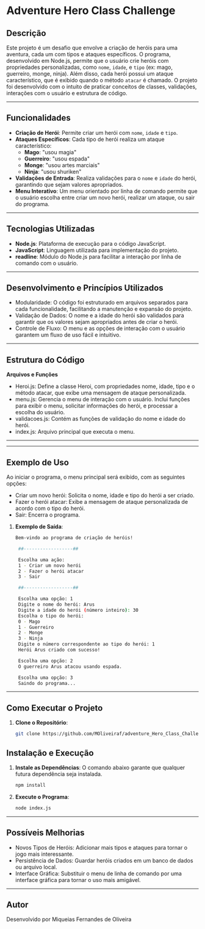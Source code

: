 # Adventure Hero Class Challenge

## Descrição

Este projeto é um desafio que envolve a criação de heróis para uma aventura, cada um com tipos e ataques específicos. O programa, desenvolvido em Node.js, permite que o usuário crie heróis com propriedades personalizadas, como `nome`, `idade`, e `tipo` (ex: mago, guerreiro, monge, ninja). Além disso, cada herói possui um ataque característico, que é exibido quando o método `atacar` é chamado. O projeto foi desenvolvido com o intuito de praticar conceitos de classes, validações, interações com o usuário e estrutura de código.

---

## Funcionalidades

- **Criação de Herói**: Permite criar um herói com `nome`, `idade` e `tipo`.
- **Ataques Específicos**: Cada tipo de herói realiza um ataque característico:
  - **Mago**: "usou magia"
  - **Guerreiro**: "usou espada"
  - **Monge**: "usou artes marciais"
  - **Ninja**: "usou shuriken"
- **Validações de Entrada**: Realiza validações para o `nome` e `idade` do herói, garantindo que sejam valores apropriados.
- **Menu Interativo**: Um menu orientado por linha de comando permite que o usuário escolha entre criar um novo herói, realizar um ataque, ou sair do programa.

---

## Tecnologias Utilizadas

- **Node.js**: Plataforma de execução para o código JavaScript.
- **JavaScript**: Linguagem utilizada para implementação do projeto.
- **readline**: Módulo do Node.js para facilitar a interação por linha de comando com o usuário.

---

## Desenvolvimento e Princípios Utilizados

- Modularidade: O código foi estruturado em arquivos separados para cada funcionalidade, facilitando a manutenção e expansão do projeto.
- Validação de Dados: O nome e a idade do herói são validados para garantir que os valores sejam apropriados antes de criar o herói.
- Controle de Fluxo: O menu e as opções de interação com o usuário garantem um fluxo de uso fácil e intuitivo.

---
## Estrutura do Código
**Arquivos e Funções**

- Heroi.js: Define a classe Heroi, com propriedades nome, idade, tipo e o método atacar, que exibe uma mensagem de ataque personalizada.
- menu.js: Gerencia o menu de interação com o usuário. Inclui funções para exibir o menu, solicitar informações do herói, e processar a escolha do usuário.
- validacoes.js: Contém as funções de validação do nome e idade do herói.
- index.js: Arquivo principal que executa o menu.

---

---

## Exemplo de Uso
Ao iniciar o programa, o menu principal será exibido, com as seguintes opções:
- Criar um novo herói: Solicita o nome, idade e tipo do herói a ser criado.
- Fazer o herói atacar: Exibe a mensagem de ataque personalizada de acordo com o tipo do herói.
- Sair: Encerra o programa.

1. **Exemplo de Saída**:
   ```bash
   Bem-vindo ao programa de criação de heróis!

    ##------------------##

    Escolha uma ação:
    1 - Criar um novo herói
    2 - Fazer o herói atacar
    3 - Sair

    ##------------------##

    Escolha uma opção: 1
    Digite o nome do herói: Arus
    Digite a idade do herói (número inteiro): 30
    Escolha o tipo do herói:
    0 - Mago
    1 - Guerreiro
    2 - Monge
    3 - Ninja
    Digite o número correspondente ao tipo do herói: 1
    Herói Arus criado com sucesso!

    Escolha uma opção: 2
    O guerreiro Arus atacou usando espada.

    Escolha uma opção: 3
    Saindo do programa...

---

## Como Executar o Projeto

1. **Clone o Repositório**:
   ```bash
   git clone https://github.com/MOliveiraf/adventure_Hero_Class_Challenge.git


## Instalação e Execução

1. **Instale as Dependências**: O comando abaixo garante que qualquer futura dependência seja instalada.

   ```bash
   npm install
   
2. **Execute o Programa**: 

   ```bash
   node index.js

------
## Possíveis Melhorias

- Novos Tipos de Heróis: Adicionar mais tipos e ataques para tornar o jogo mais interessante.
- Persistência de Dados: Guardar heróis criados em um banco de dados ou arquivo local.
- Interface Gráfica: Substituir o menu de linha de comando por uma interface gráfica para tornar o uso mais amigável.

---

## Autor
Desenvolvido por Miqueias Fernandes de Oliveira